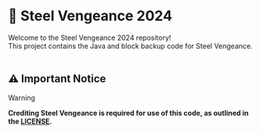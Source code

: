 # 🤖 Steel Vengeance 2024 
Welcome to the Steel Vengeance 2024 repository!  
This project contains the Java and block backup code for Steel Vengeance.
<br>
<br>
## ⚠️ Important Notice

>[!WARNING]
> **Crediting Steel Vengeance is required for use of this code, as outlined in the [LICENSE](https://github.com/BMMS-Robotics/bmms-steelvengeance-2024/tree/main?tab=ISC-1-ov-file).**
<br>
